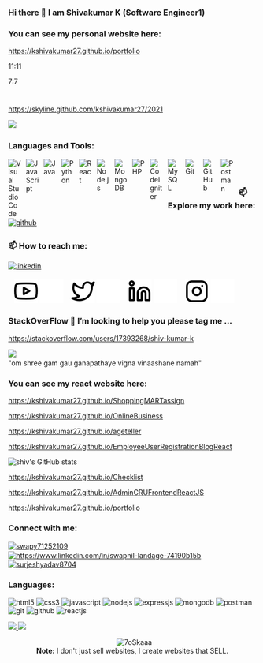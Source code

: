 ### Hi there  👋  I am Shivakumar K (Software Engineer1)


    
 ### You can see my personal website here:
 https://kshivakumar27.github.io/portfolio
    
    
<!-----  ![](https://komarev.com/ghpvc/?username=kshivakumar27&dc143c) --->

11:11

7:7
#
https://skyline.github.com/kshivakumar27/2021

[Ÿ HŸPE]: https://yhype.me
[GitHub Profile Views Counter]: https://github.com/antonkomarev/github-profile-views-counter

   ![](https://hit.yhype.me/github/profile?user_id=1849174)  


<!---
**kshivakumar27/kshivakumar27** is a ✨ _special_ ✨ repository because its `README.md` (this file) appears on your GitHub profile.

Here are some ideas to get you started:

- 🔭 I’m currently working on ...
- 🌱 I’m currently learning ...
- 👯 I’m looking to collaborate on ...
- 🤔 I’m looking for help with ...
- 💬 Ask me about ...
- 📫 How to reach me: ...
- 😄 Pronouns: ...
- ⚡ Fun fact: ...
--->











### Languages and Tools:

<img align="left" alt="Visual Studio Code" width="26px" src="https://cdn.jsdelivr.net/gh/devicons/devicon/icons/vscode/vscode-original.svg" style="padding-right:10px;" />
<img align="left" alt="JavaScript" width="26px" src="https://cdn.jsdelivr.net/gh/devicons/devicon/icons/javascript/javascript-original.svg" style="padding-right:10px;" />

<img align="left" alt="Java" width="26px" src="https://vectorlogo.zone/logos/java/java-icon.svg" style="padding-right:10px;" />
<img align="left" alt="Python" width="26px" src="https://vectorlogo.zone/logos/python/python-icon.svg" style="padding-right:10px;" />
<img align="left" alt="React" width="26px" src="https://cdn.jsdelivr.net/gh/devicons/devicon/icons/react/react-original.svg" style="padding-right:10px;" />
<img align="left" alt="Node.js" width="26px" src="https://cdn.jsdelivr.net/gh/devicons/devicon/icons/nodejs/nodejs-original.svg" style="padding-right:10px;" />
<img align="left" alt="MongoDB" width="26px" src="https://cdn.jsdelivr.net/gh/devicons/devicon/icons/mongodb/mongodb-original.svg" style="padding-right:10px;" />
<img align="left" alt="PHP" width="26px" src="https://www.freepnglogos.com/uploads/php-logo-png/php-logo-png-transparent-svg-vector-bie-supply-1.png" style="padding-right:10px;" />
<img align="left" alt="Codeigniter" width="26px" src="https://cdn.worldvectorlogo.com/logos/blackfire-inverted-1.svg" style="padding-right:10px;" />

<img align="left" alt="MySQL" width="26px" src="https://cdn.jsdelivr.net/gh/devicons/devicon/icons/mysql/mysql-original.svg" style="padding-right:10px;" />
<img align="left" alt="Git" width="26px" src="https://cdn.jsdelivr.net/gh/devicons/devicon/icons/git/git-original.svg" style="padding-right:10px;" />
<img align="left" alt="GitHub" width="26px" src="https://user-images.githubusercontent.com/3369400/139447912-e0f43f33-6d9f-45f8-be46-2df5bbc91289.png" style="padding-right:10px;" />
<img align="left" alt="Postman" width="26px" src="https://seeklogo.com/images/P/postman-logo-0087CA0D15-seeklogo.com.png" style="padding-right:10px;" />
<br/>
<br/>

<!---
[![Top Langs](https://github-readme-stats.vercel.app/api/top-langs/?username=kshivakumar27&theme=github_dark&layout=compact&hide=html,css,php,blade,roff,scss)](#)

---->

















### 📫 Explore my work here: 
<a href="https://github.com/kshivakumar27" target="_blank">
<img src=https://img.shields.io/badge/github-%2324292e.svg?&style=for-the-badge&logo=github&logoColor=white alt=github style="margin-bottom: 5px;" />
</a>


### 📫 How to reach me:
<a href="https://linkedin.com/in/shivakumar-k-0021b1158" target="_blank">
<img src=https://img.shields.io/badge/linkedin-%231E77B5.svg?&style=for-the-badge&logo=linkedin&logoColor=white alt=linkedin style="margin-bottom: 5px;" />
</a>



<!-- [![website](./img/globe-light.svg)]() -->
<!-- [![website](./img/globe-dark.svg)]() -->

&nbsp;&nbsp;
[![website](./img/youtube-light.svg)](https://www.youtube.com/channel/username#gh-light-mode-only)
[![website](./img/youtube-dark.svg)](https://www.youtube.com/channel/username#gh-dark-mode-only)
&nbsp;&nbsp;
[![website](./img/twitter-light.svg)](https://twitter.com/username#gh-light-mode-only)
[![website](./img/twitter-dark.svg)](https://twitter.com/username#gh-dark-mode-only)
&nbsp;&nbsp;
[![website](./img/linkedin-light.svg)](https://www.linkedin.com/in/username/#gh-light-mode-only)
[![website](./img/linkedin-dark.svg)](https://www.linkedin.com/in/username/#gh-dark-mode-only)
&nbsp;&nbsp;
[![website](./img/instagram-light.svg)](https://www.instagram.com/username/#gh-light-mode-only)
[![website](./img/instagram-dark.svg)](https://www.instagram.com/username/#gh-dark-mode-only)






<!----

<img align="right" src="https://github-readme-stats.vercel.app/api?username=kshivakumar27&show_icons=true&theme=dark&count_private=true" width="400">
------>


 ### StackOverFlow 🤔 I’m looking to help you please tag me ...
https://stackoverflow.com/users/17393268/shiv-kumar-k

![](https://komarev.com/ghpvc/?username=kshivakumar27&label=PROFILE+VIEWS)
<br>"om shree gam gau ganapathaye vigna vinaashane namah"


   
 ### You can see my react website here:
 https://kshivakumar27.github.io/ShoppingMARTassign
 
 https://kshivakumar27.github.io/OnlineBusiness
 
 https://kshivakumar27.github.io/ageteller
 
 
https://kshivakumar27.github.io/EmployeeUserRegistrationBlogReact







![shiv's GitHub stats](https://github-readme-stats.vercel.app/api?username=kshivakumar27&theme=github_dark&show_icons=true)

https://kshivakumar27.github.io/Checklist

https://kshivakumar27.github.io/AdminCRUFrontendReactJS

https://kshivakumar27.github.io/portfolio

    
  <h3 align="left">Connect with me:</h3>
<p align="left">
<a href="https://twitter.com/SurjeshYadav8" target="blank"><img align="center" src="https://raw.githubusercontent.com/rahuldkjain/github-profile-readme-generator/master/src/images/icons/Social/twitter.svg" alt="swapy71252109" height="30" width="40" /></a>
<a href="https://www.linkedin.com/in/surjeshyadav/" target="blank"><img align="center" src="https://raw.githubusercontent.com/rahuldkjain/github-profile-readme-generator/master/src/images/icons/Social/linked-in-alt.svg" alt="https://www.linkedin.com/in/swapnil-landage-74190b15b" height="30" width="40" /></a>
<a href="https://instagram.com/surjeshyadav8704" target="blank"><img align="center" src="https://raw.githubusercontent.com/rahuldkjain/github-profile-readme-generator/master/src/images/icons/Social/instagram.svg" alt="surjeshyadav8704" height="30" width="40" /></a>
</p>

<h3 align="left">Languages:</h3>
<p>
<img src="https://img.shields.io/badge/HTML5-E34F26?style=for-the-badge&logo=html5&logoColor=white" alt="html5"/>
<img src="https://img.shields.io/badge/CSS3-1572B6?style=for-the-badge&logo=css3&logoColor=white" alt="css3"/>
<img src="https://img.shields.io/badge/JavaScript-323330?style=for-the-badge&logo=javascript&logoColor=F7DF1E" alt="javascript"/>
<img src="https://img.shields.io/badge/Node.js-339933?style=for-the-badge&logo=nodedotjs&logoColor=white" alt="nodejs" />
<img src="https://img.shields.io/badge/Express.js-000000?style=for-the-badge&logo=express&logoColor=white" alt="expressjs"/>
<img src="https://img.shields.io/badge/MongoDB-4EA94B?style=for-the-badge&logo=mongodb&logoColor=white" alt="mongodb"/>
<img src="https://img.shields.io/badge/Postman-FF6C37?style=for-the-badge&logo=Postman&logoColor=white" alt="postman"/>
 <img src="https://img.shields.io/badge/Git-f44d27?style=for-the-badge&logo=git&logoColor=white" alt="git"/>
<img src="https://img.shields.io/badge/GitHub-100000?style=for-the-badge&logo=github&logoColor=white" alt="github"/>
<img src="https://img.shields.io/badge/React-20232A?style=for-the-badge&logo=react&logoColor=61DAFB" alt="reactjs" />

</p>

<p align="left">
  <a href="">
  <img width="49.5%" src="https://github-readme-stats.vercel.app/api?username=surjeshyadavmasai&show_icons=true&theme=gruvbox&hide_border=true" />
    <img width="49.5%" src="http://github-readme-streak-stats.herokuapp.com?user=surjeshyadavmasai&theme=gruvbox&date_format=M%20j%5B%2C%20Y%5D" />
  </a>
</p>
<p align="center">
  &nbsp;
	  <img src="https://github-readme-stats.vercel.app/api/top-langs?username=surjeshyadavmasai&langs_count=10&show_icons=true&locale=en&layout=compact&theme=gruvbox" alt="7oSkaaa" height="192px"/>
  <br/>
  <b>Note:</b> I don't just sell websites, I create websites that SELL.
  </p>
 
